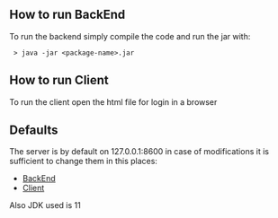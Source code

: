 ## How to run BackEnd
To run the backend simply compile the code and run the jar with: 

   ```shell
    > java -jar <package-name>.jar
```
## How to run Client
To run the client open the html file for login in a browser

## Defaults

The server is by default on 127.0.0.1:8600 in case of modifications it is sufficient to change them in this places:
- [BackEnd](https://github.com/Beltrante/Middleware/blob/main/Project3/src/main/java/server/StringUtils.java)
- [Client](https://github.com/Beltrante/Middleware/blob/main/Project3/src/main/java/client/js/utils.js)

Also JDK used is 11
